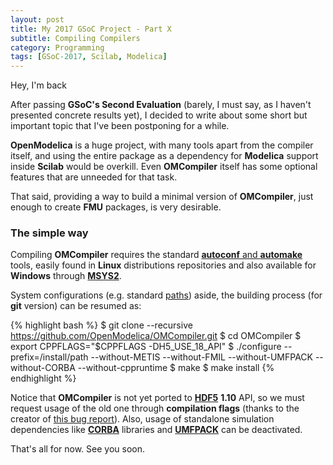 ```yaml
---
layout: post
title: My 2017 GSoC Project - Part X
subtitle: Compiling Compilers
category: Programming
tags: [GSoC-2017, Scilab, Modelica]
--- 
```


Hey, I'm back

After passing **GSoC's Second Evaluation** (barely, I must say, as I haven't presented concrete results yet), I decided to write about some short but important topic that I've been postponing for a while.

**OpenModelica** is a huge project, with many tools apart from the compiler itself, and using the entire package as a dependency for **Modelica** support inside **Scilab** would be overkill. Even **OMCompiler** itself has some optional features that are unneeded for that task.

That said, providing a way to build a minimal version of **OMCompiler**, just enough to create **FMU** packages, is very desirable.

### The simple way

Compiling **OMCompiler** requires the standard [**autoconf** and **automake**](https://en.wikipedia.org/wiki/Automake) tools, easily found in **Linux** distributions repositories and also available for **Windows** through [**MSYS2**](http://www.msys2.org/).

System configurations (e.g. standard [paths](https://en.wikipedia.org/wiki/PATH_(variable))) aside, the building process (for **git** version) can be resumed as:

{% highlight bash %}
$ git clone --recursive https://github.com/OpenModelica/OMCompiler.git
$ cd OMCompiler
$ export CPPFLAGS="$CPPFLAGS -DH5_USE_18_API"
$ ./configure --prefix=/install/path --without-METIS --without-FMIL --without-UMFPACK --without-CORBA --without-cppruntime
$ make
$ make install
{% endhighlight %}

Notice that **OMCompiler** is not yet ported to [**HDF5**](https://support.hdfgroup.org/HDF5/) **1.10** API, so we must request usage of the old one through **compilation flags** (thanks to the creator of [this bug report](https://trac.openmodelica.org/OpenModelica/ticket/3945)). Also, usage of standalone simulation dependencies like [**CORBA**](https://en.wikipedia.org/wiki/Common_Object_Request_Broker_Architecture) libraries and [**UMFPACK**](https://en.wikipedia.org/wiki/UMFPACK) can be deactivated.


That's all for now. See you soon.


